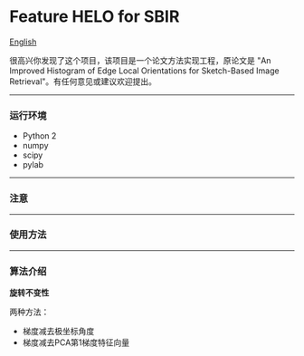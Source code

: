 # Feature HELO for SBIR

[English](https://github.com/KangCai/An-Improved-Histogram-of-Edge-Local-Orientations-for-Sketch-Based-Image-Retrieval/blob/master/README.md)

很高兴你发现了这个项目，该项目是一个论文方法实现工程，原论文是 "An Improved Histogram of Edge Local Orientations for 
Sketch-Based Image Retrieval"。有任何意见或建议欢迎提出。

---

### 运行环境

* Python 2
* numpy
* scipy
* pylab

---

### 注意

---

### 使用方法

---

### 算法介绍


**旋转不变性**

两种方法：

* 梯度减去极坐标角度
* 梯度减去PCA第1梯度特征向量

